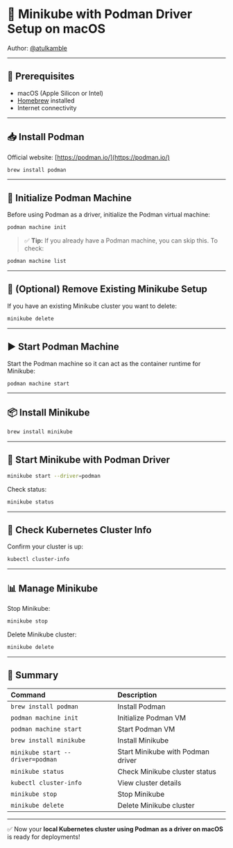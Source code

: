 # 📄 Minikube with Podman Driver Setup on macOS

Author: [@atulkamble](https://github.com/atulkamble)

---

## 📌 Prerequisites

* macOS (Apple Silicon or Intel)
* [Homebrew](https://brew.sh/) installed
* Internet connectivity

---

## 📥 Install Podman

Official website: [https://podman.io/](https://podman.io/)

```bash
brew install podman
```

---

## 🔧 Initialize Podman Machine

Before using Podman as a driver, initialize the Podman virtual machine:

```bash
podman machine init
```

> ✅ **Tip:**
> If you already have a Podman machine, you can skip this. To check:

```bash
podman machine list
```

---

## 🧹 (Optional) Remove Existing Minikube Setup

If you have an existing Minikube cluster you want to delete:

```bash
minikube delete
```

---

## ▶️ Start Podman Machine

Start the Podman machine so it can act as the container runtime for Minikube:

```bash
podman machine start
```

---

## 📦 Install Minikube

```bash
brew install minikube
```

---

## 🚀 Start Minikube with Podman Driver

```bash
minikube start --driver=podman
```

Check status:

```bash
minikube status
```

---

## 📡 Check Kubernetes Cluster Info

Confirm your cluster is up:

```bash
kubectl cluster-info
```

---

## 📊 Manage Minikube

Stop Minikube:

```bash
minikube stop
```

Delete Minikube cluster:

```bash
minikube delete
```

---

## 📓 Summary

| Command                          | Description                       |
| :------------------------------- | :-------------------------------- |
| `brew install podman`            | Install Podman                    |
| `podman machine init`            | Initialize Podman VM              |
| `podman machine start`           | Start Podman VM                   |
| `brew install minikube`          | Install Minikube                  |
| `minikube start --driver=podman` | Start Minikube with Podman driver |
| `minikube status`                | Check Minikube cluster status     |
| `kubectl cluster-info`           | View cluster details              |
| `minikube stop`                  | Stop Minikube                     |
| `minikube delete`                | Delete Minikube cluster           |

---

✅ Now your **local Kubernetes cluster using Podman as a driver on macOS** is ready for deployments!
